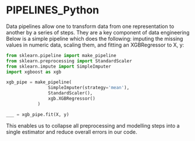 # PIPELINES_Python

Data pipelines allow one to transform data from one representation to another by a series of steps. 
They are a key component of data engineering
Below is a simple pipeline which does the following:
      imputing the missing values in numeric data, 
      scaling them, 
      and fitting an XGBRegressor to X, y:
``` python
from sklearn.pipeline import make_pipeline
from sklearn.preprocessing import StandardScaler
from sklearn.impute import SimpleImputer
import xgboost as xgb

xgb_pipe = make_pipeline(
                SimpleImputer(strategy='mean'),
                StandardScaler(),
                xgb.XGBRegressor()
            )

___ = xgb_pipe.fit(X, y)
```

This enables us to collapse all preprocessing and modelling steps into a single estimator and reduce overall errors 
in our code.
